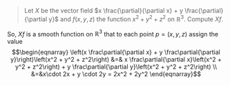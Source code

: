 > Let $X$ be the vector field $x \frac{\partial}{\partial x} + y \frac{\partial}{\partial y}$ and $f(x, y, z)$ the function $x^2 + y^2 + z^2$ on $\mathbb{R}^3$. Compute $Xf$.

So, $Xf$ is a smooth function on $\mathbb R^3$ that to each point $p= (x, y, z)$ assign the value 
$$\begin{eqnarray}
\left(x \frac\partial{\partial x} + y \frac\partial{\partial y}\right)\left(x^2 + y^2 + z^2\right)
&=& x \frac\partial{\partial x}\left(x^2 + y^2 + z^2\right) + y \frac\partial{\partial y}\left(x^2 + y^2 + z^2\right) \\
&=&x\cdot 2x + y \cdot 2y = 2x^2 + 2y^2
\end{eqnarray}$$ 